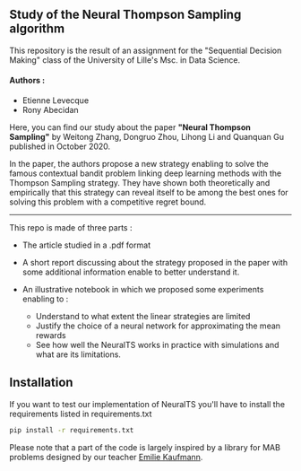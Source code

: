 ## Study of the Neural Thompson Sampling algorithm

This repository is the result of an assignment for the "Sequential Decision Making" class of the University of Lille's Msc. in Data Science.

#### Authors :
- Etienne Levecque
- Rony Abecidan

Here, you can find our study about the paper **"Neural Thompson Sampling"** by Weitong Zhang, Dongruo Zhou, Lihong Li and Quanquan Gu published in October 2020. 

In the paper, the authors propose a new strategy enabling to solve the famous contextual bandit problem linking deep learning methods with the Thompson Sampling strategy. They have shown both theoretically and empirically that this strategy can reveal itself to be among the best ones for solving this problem with a competitive regret bound.

***

This repo is made of three parts :

- The article studied in a .pdf format

- A short report discussing about the strategy proposed in the paper with some additional information enable to better understand it.

- An illustrative notebook in which we proposed some experiments enabling to :

    - Understand to what extent the linear strategies are limited
    - Justify the choice of a neural network for approximating the mean rewards
    - See how well the NeuralTS works in practice with simulations and what are its limitations.


## Installation

If you want to test our implementation of NeuralTS you'll have to install the requirements listed in requirements.txt

```bash
pip install -r requirements.txt
```

Please note that a part of the code is largely inspired by a library for MAB problems designed by our teacher [Emilie Kaufmann](http://chercheurs.lille.inria.fr/ekaufman/).
